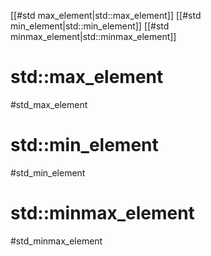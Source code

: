 
[[#std max_element|std::max_element]]
[[#std min_element|std::min_element]]
[[#std minmax_element|std::minmax_element]]


# std::max_element
#std_max_element



# std::min_element
#std_min_element




# std::minmax_element
#std_minmax_element

